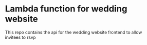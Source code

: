 # Lambda function for wedding website

This repo contains the api for the wedding website frontend to allow invitees to rsvp
